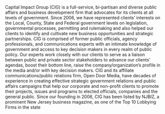 Capital Impact Group (CIG) is a full-service, bi-partisan and diverse public affairs and business development firm that advocates for its clients at all levels of government. Since 2006, we have represented clients’ interests on the Local, County, State and Federal government levels on legislation, governmental processes, permitting and rulemaking and also helped our clients to identify and cultivate new business opportunities and strategic partnerships.
CIG is comprised of former public officials, agency professionals, and communications experts with an intimate knowledge of government and access to key decision makers in every realm of public policy.
Our experts work closely with our clients to serve as a liaison between public and private sector stakeholders to advance our clients’ agendas, boost their bottom line, raise the company/organization’s profile in the media and/or with key decision makers.
CIG and its affiliate communications/public relations firm, Open Door Media, have decades of experience in creating effective strategic government relations and public affairs campaigns that help our corporate and non-profit clients to promote their projects, issues and programs to elected officials, companies and the general public.
Since our founding in 2006, CIG has been listed by NJBIZ, a prominent New Jersey business magazine, as one of the Top 10 Lobbying Firms in the state
